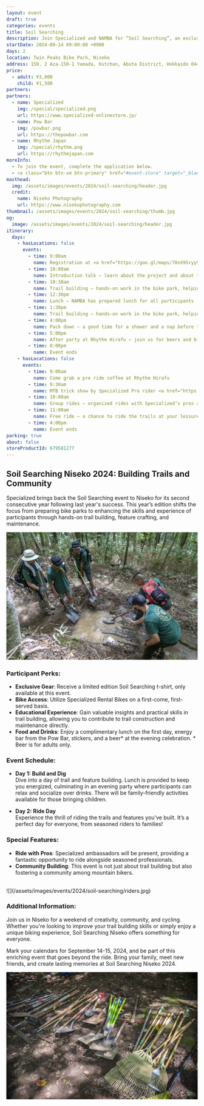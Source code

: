 ```yaml
---
layout: event
draft: true
categories: events
title: Soil Searching
description: Join Specialized and NAMBA for “Soil Searching”, an exclusive (registration only!) 2 day dig & ride event in the Twin Peaks Bike Park in Niseko, Hokkaido on 14th & 15th September.
startDate: 2024-09-14 09:00:00 +0900
days: 2
location: Twin Peaks Bike Park, Niseko
address: 150, 2 Aza-150-1 Yamada, Kutchan, Abuta District, Hokkaido 044-0081
price:
  - adult: ¥3,000
    child: ¥1,500
partners:
partners:
  - name: Specialized
    img: /special/specialized.png
    url: https://www.specialized-onlinestore.jp/
  - name: Pow Bar
    img: /powbar.png
    url: https://thepowbar.com
  - name: Rhythm Japan
    img: /special/rhythm.png
    url: https://rhythmjapan.com
moreInfo:
  - To join the event, complete the application below.
  - <a class="btn btn-sm btn-primary" href="#event-store" target="_blank">Click here to apply</a>
masthead:
  img: /assets/images/events/2024/soil-searching/header.jpg
  credit:
    name: Niseko Photography
    url: https://www.nisekophotography.com
thumbnail: /assets/images/events/2024/soil-searching/thumb.jpg
og:
  image: /assets/images/events/2024/soil-searching/header.jpg
itinerary:
  days:
    - hasLocations: false
      events:
        - time: 9:00am
          name: Registration at <a href="https://goo.gl/maps/78nX9Sryy9c5qXmM8" target="_blank">Rhythm Hirafu</a>
        - time: 10:00am
          name: Introduction talk – learn about the project and about the Specialized Soil Searching program
        - time: 10:30am
          name: Trail building – hands-on work in the bike park, helping NAMBA and Specialized complete trails within the park
        - time: 12:30pm
          name: Lunch – NAMBA has prepared lunch for all participants
        - time: 1:30pm
          name: Trail building – hands-on work in the bike park, helping NAMBA and Specialized complete trails within the park
        - time: 4:00pm
          name: Pack down – a good time for a shower and a nap before the afterparty!
        - time: 5:00pm
          name: After party at Rhythm Hirafu – join us for beers and bites at the Rhythm Hirafu!
        - time: 8:00pm
          name: Event ends
    - hasLocations: false
      events:
        - time: 9:00am
          name: Come grab a pre ride coffee at Rhythm Hirafu
        - time: 9:30am
          name: MTB trick show by Specialized Pro rider <a href="https://www.instagram.com/yuki_kishi_/" target="_blank">Yuki Kishi</a> and Q&A
        - time: 10:00am
          name: Group rides – organized rides with Specialized’s pros and the team building the Twin Peaks Bike Park
        - time: 11:00am
          name: Free ride – a chance to ride the trails at your leisure
        - time: 4:00pm
          name: Event ends
parking: true
about: false
storeProductId: 679581277
---
```

## Soil Searching Niseko 2024: Building Trails and Community

Specialized brings back the Soil Searching event to Niseko for its second consecutive year following last year's success. This year’s edition shifts the focus from preparing bike parks to enhancing the skills and experience of participants through hands-on trail building, feature crafting, and maintenance.

![](/assets/images/events/2024/soil-searching/learn.jpg)

### Participant Perks:

- <strong>Exclusive Gear</strong>: Receive a limited edition Soil Searching t-shirt, only available at this event.
- <strong>Bike Access</strong>: Utilize Specialized Rental Bikes on a first-come, first-served basis.
- <strong>Educational Experience</strong>: Gain valuable insights and practical skills in trail building, allowing you to contribute to trail construction and maintenance directly.
- <strong>Food and Drinks</strong>: Enjoy a complimentary lunch on the first day, energy bar from the Pow Bar, stickers, and a beer* at the evening celebration. * Beer is for adults only.

### Event Schedule:
- <strong>Day 1: Build and Dig</strong><br />Dive into a day of trail and feature building. Lunch is provided to keep you energized, culminating in an evening party where participants can relax and socialize over drinks. There will be family-friendly activities available for those bringing children.

- <strong>Day 2: Ride Day</strong><br />Experience the thrill of riding the trails and features you've built. It’s a perfect day for everyone, from seasoned riders to families!

### Special Features:

- <strong>Ride with Pros</strong>: Specialized ambassadors will be present, providing a fantastic opportunity to ride alongside seasoned professionals.
- <strong>Community Building</strong>: This event is not just about trail building but also fostering a community among mountain bikers.

<br />
![](/assets/images/events/2024/soil-searching/riders.jpg)

### Additional Information:

Join us in Niseko for a weekend of creativity, community, and cycling. Whether you're looking to improve your trail building skills or simply enjoy a unique biking experience, Soil Searching Niseko offers something for everyone.

Mark your calendars for September 14-15, 2024, and be part of this enriching event that goes beyond the ride. Bring your family, meet new friends, and create lasting memories at Soil Searching Niseko 2024.

![](/assets/images/events/2024/soil-searching/tools.jpg)
